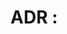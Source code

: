 # ADR <sequence>: <title>

Date: <date>

## Status

<status>

## Context

## Decision

## Consequences
